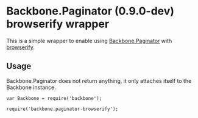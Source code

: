 # Backbone.Paginator (0.9.0-dev) browserify wrapper

This is a simple wrapper to enable using [Backbone.Paginator](http://addyosmani.github.com/backbone.paginator)
 with [browserify](https://github.com/substack/node-browserify).

## Usage

Backbone.Paginator does not return anything, it only attaches itself to the Backbone
instance.

    var Backbone = require('backbone');

    require('backbone.paginator-browserify');